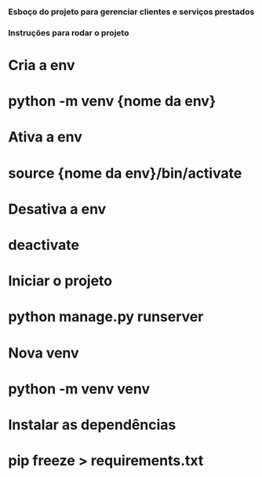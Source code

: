 ### Esboço do projeto para gerenciar clientes e serviços prestados

### Instruções para rodar o projeto
# Cria a env
# python -m venv {nome da env}

# Ativa a env
# source {nome da env}/bin/activate

# Desativa a env
# deactivate

# Iniciar o projeto
# python manage.py runserver

# Nova venv
# python -m venv venv

# Instalar as dependências
# pip freeze > requirements.txt
